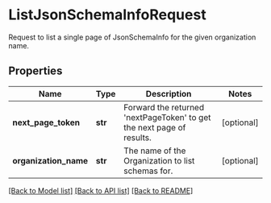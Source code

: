 # ListJsonSchemaInfoRequest

Request to list a single page of JsonSchemaInfo for the given organization name.
## Properties
Name | Type | Description | Notes
------------ | ------------- | ------------- | -------------
**next_page_token** | **str** | Forward the returned &#39;nextPageToken&#39; to get the next page of results.  | [optional] 
**organization_name** | **str** | The name of the Organization to list schemas for. | [optional] 

[[Back to Model list]](../README.md#documentation-for-models) [[Back to API list]](../README.md#documentation-for-api-endpoints) [[Back to README]](../README.md)


